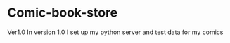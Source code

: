 # Comic-book-store

Ver1.0
  In version 1.0 I set up my python server and test data for my comics
 

